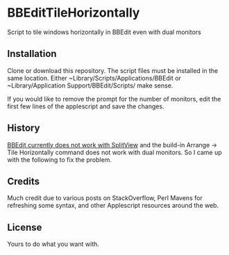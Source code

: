 # BBEditTileHorizontally
Script to tile windows horizontally in BBEdit even with dual monitors


## Installation

Clone or download this repository. The script files must be installed in the same location. Either  ~Library/Scripts/Applications/BBEdit or ~Library/Application Support/BBEdit/Scripts/ make sense. 

If you would like to remove the prompt for the number of monitors, edit the first few lines of the applescript and save the changes.

## History

[BBEdit currently does not work with SplitView](https://www.barebones.com/support/bbedit/faqs.html#splitview) and the build-in Arrange -> Tile Horizontally command does not work with dual monitors. So I came up with the following to fix the problem. 

## Credits

Much credit due to various posts on StackOverflow, Perl Mavens for refreshing some syntax, and other Applescript resources around the web.

## License

Yours to do what you want with.
